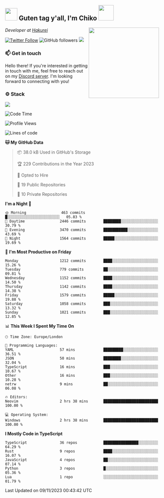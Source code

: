 <h2><img src="https://cdn.discordapp.com/emojis/1100181376730402906.gif?quality=lossless" width="40"> Guten tag y'all, I'm Chiko <img src="https://a.ppy.sh/15907233" width="50"></h2>
<a href="https://twitter.com/Zzul0714/status/1654451338179395585?s=20"><img align='right' src="https://cdn.discordapp.com/attachments/1109162815866023976/1109163700583153705/FvXKt8paEAAR6Ak1.png" width="230"></a>
<p><em>Developer at <a href="https://github.com/hakureiapp">Hakurei</a></em></p>

[![Twitter Follow](https://img.shields.io/twitter/follow/chikoxq?label=Follow)](https://twitter.com/intent/follow?screen_name=chikoxq)
![GitHub followers](https://img.shields.io/github/followers/chikof?label=Follow&style=social)
![](https://komarev.com/ghpvc/?username=chikof&color=blue)

### 📫 Get in touch
Hello there! If you're interested in getting in touch with me, feel free to reach out on my [Discord server](https://discord.gg/sejc7TnX6N). I'm looking forward to connecting with you!

### ⚙️ Stack
![](https://skillicons.dev/icons?i=git,kubernetes,docker,js,ts,cloudflare,css,deno,express,graphql,html,mongodb,nestjs,py,react,apollo,bash,java,lua,nextjs,netlify,nodejs,ps,powershell,rust,neovim,tauri,sentry,postgres,tailwind,prisma,actix)

<!--START_SECTION:waka-->
![Code Time](http://img.shields.io/badge/Code%20Time-1%2C538%20hrs%2010%20mins-blue)

![Profile Views](http://img.shields.io/badge/Profile%20Views-0-blue)

![Lines of code](https://img.shields.io/badge/From%20Hello%20World%20I%27ve%20Written-7.2%20million%20lines%20of%20code-blue)

**🐱 My GitHub Data** 

> 📦 38.0 kB Used in GitHub's Storage 
 > 
> 🏆 229 Contributions in the Year 2023
 > 
> 💼 Opted to Hire
 > 
> 📜 19 Public Repositories 
 > 
> 🔑 10 Private Repositories 
 > 
**I'm a Night 🦉** 

```text
🌞 Morning                463 commits         █░░░░░░░░░░░░░░░░░░░░░░░░   05.83 % 
🌆 Daytime                2446 commits        ████████░░░░░░░░░░░░░░░░░   30.79 % 
🌃 Evening                3470 commits        ███████████░░░░░░░░░░░░░░   43.69 % 
🌙 Night                  1564 commits        █████░░░░░░░░░░░░░░░░░░░░   19.69 % 
```
📅 **I'm Most Productive on Friday** 

```text
Monday                   1212 commits        ████░░░░░░░░░░░░░░░░░░░░░   15.26 % 
Tuesday                  779 commits         ██░░░░░░░░░░░░░░░░░░░░░░░   09.81 % 
Wednesday                1152 commits        ████░░░░░░░░░░░░░░░░░░░░░   14.50 % 
Thursday                 1142 commits        ████░░░░░░░░░░░░░░░░░░░░░   14.38 % 
Friday                   1579 commits        █████░░░░░░░░░░░░░░░░░░░░   19.88 % 
Saturday                 1058 commits        ███░░░░░░░░░░░░░░░░░░░░░░   13.32 % 
Sunday                   1021 commits        ███░░░░░░░░░░░░░░░░░░░░░░   12.85 % 
```


📊 **This Week I Spent My Time On** 

```text
🕑︎ Time Zone: Europe/London

💬 Programming Languages: 
YAML                     57 mins             █████████░░░░░░░░░░░░░░░░   36.51 % 
JSON                     50 mins             ████████░░░░░░░░░░░░░░░░░   32.04 % 
TypeScript               16 mins             ███░░░░░░░░░░░░░░░░░░░░░░   10.67 % 
Other                    16 mins             ███░░░░░░░░░░░░░░░░░░░░░░   10.28 % 
netrw                    9 mins              ██░░░░░░░░░░░░░░░░░░░░░░░   06.08 % 

🔥 Editors: 
Neovim                   2 hrs 38 mins       █████████████████████████   100.00 % 

💻 Operating System: 
Windows                  2 hrs 38 mins       █████████████████████████   100.00 % 
```

**I Mostly Code in TypeScript** 

```text
TypeScript               36 repos            ████████████████░░░░░░░░░   64.29 % 
Rust                     9 repos             ████░░░░░░░░░░░░░░░░░░░░░   16.07 % 
JavaScript               4 repos             ██░░░░░░░░░░░░░░░░░░░░░░░   07.14 % 
Python                   3 repos             █░░░░░░░░░░░░░░░░░░░░░░░░   05.36 % 
Lua                      1 repo              ░░░░░░░░░░░░░░░░░░░░░░░░░   01.79 % 
```




 Last Updated on 09/11/2023 00:43:42 UTC
<!--END_SECTION:waka-->


<!--
<p align="center">
     <a href="https://discord.gg/HhybNhchcC"><img src="https://invidget.switchblade.xyz/sejc7TnX6N" align="center" ><a>
</p> 
-->
